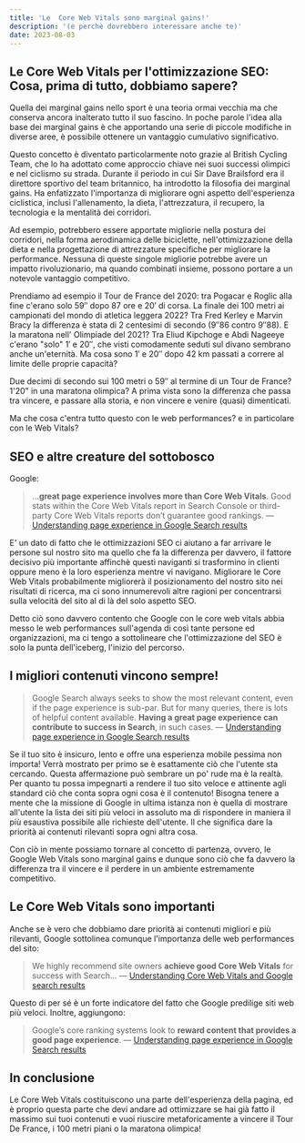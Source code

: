 ```yaml
---
title: 'Le  Core Web Vitals sono marginal gains!'
description: '(e perchè dovrebbero interessare anche te)'
date: 2023-08-03
---
```

Le Core Web Vitals per l'ottimizzazione SEO: Cosa, prima di tutto, dobbiamo sapere?
---

Quella dei marginal gains nello sport è una teoria ormai vecchia ma che conserva ancora inalterato tutto il suo fascino. In poche parole l'idea alla base dei marginal gains è che apportando una serie di piccole modifiche in diverse aree, è possibile ottenere un vantaggio cumulativo significativo.

Questo concetto è diventato particolarmente noto grazie al British Cycling Team, che lo ha adottato come approccio chiave nei suoi successi olimpici e nel ciclismo su strada. Durante il periodo in cui Sir Dave Brailsford era il direttore sportivo del team britannico, ha introdotto la filosofia dei marginal gains. Ha enfatizzato l'importanza di migliorare ogni aspetto dell'esperienza ciclistica, inclusi l'allenamento, la dieta, l'attrezzatura, il recupero, la tecnologia e la mentalità dei corridori.

Ad esempio, potrebbero essere apportate migliorie nella postura dei corridori, nella forma aerodinamica delle biciclette, nell'ottimizzazione della dieta e nella progettazione di attrezzature specifiche per migliorare la performance. Nessuna di queste singole migliorie potrebbe avere un impatto rivoluzionario, ma quando combinati insieme, possono portare a un notevole vantaggio competitivo.

Prendiamo ad esempio il Tour de France del 2020: tra Pogacar e Roglic alla fine c'erano solo 59″ dopo 87 ore e 20′ di corsa. La finale dei 100 metri ai campionati del mondo di atletica leggera 2022? Tra Fred Kerley e Marvin Bracy la differenza è stata di 2 centesimi di secondo (9″86 contro 9″88). 
E la maratona nell' Olimpiade del 2021? Tra Eliud Kipchoge e Abdi Nageeye c'erano "solo" 1′ e 20″, che visti comodamente seduti sul divano sembrano anche un'eternità. Ma cosa sono 1′ e 20″ dopo 42 km passati a correre al limite delle proprie capacità?

Due decimi di secondo sui 100 metri o 59″ al termine di un Tour de France?  1'20" in una maratona olimpica? A prima vista sono la differenza che passa tra vincere, e passare alla storia, e non vincere e venire (quasi) dimenticati.

Ma che cosa c'entra tutto questo con le web performances? e in particolare con le Web Vitals?

## SEO e altre creature del sottobosco

Google:

> …**great page experience involves more than Core Web Vitals**. Good stats within the Core Web Vitals report in Search Console or third-party Core Web Vitals reports don’t guarantee good rankings.   —  [Understanding page experience in Google Search results](https://developers.google.com/search/docs/appearance/page-experience)
 
E' un dato di fatto che le ottimizzazioni SEO ci aiutano a far arrivare le persone sul nostro sito ma quello che fa la differenza per davvero, il fattore decisivo più importante affinchè questi naviganti si trasformino in clienti oppure meno è la loro esperienza mentre vi navigano.
Migliorare le Core Web Vitals probabilmente migliorerà il posizionamento del nostro sito nei risultati di ricerca, ma ci sono innumerevoli altre ragioni per concentrarsi sulla velocità del sito al di là del solo aspetto SEO.

Detto ciò sono davvero contento che Google con le core web vitals abbia messo le  web performances sull'agenda di così tante persone ed organizzazioni, ma ci tengo a sottolineare che l'ottimizzazione del SEO è solo la punta dell'iceberg, l'inizio del percorso.

## I migliori contenuti vincono sempre!

> Google Search always seeks to show the most relevant content, even if the page experience is sub-par. But for many queries, there is lots of helpful content available. **Having a great page experience can contribute to success in Search**, in such cases.   — [Understanding page experience in Google Search results](https://developers.google.com/search/docs/appearance/page-experience)

Se il tuo sito è insicuro, lento e offre una esperienza mobile pessima non importa! Verrà mostrato per primo se è esattamente ciò che l'utente sta cercando.  Questa affermazione può sembrare un po' rude ma è la realtà. Per quanto tu possa impegnarti a rendere il tuo sito veloce e attinente agli standard ciò che conta sopra ogni cosa è il contenuto!
Bisogna tenere a mente che la missione di Google in ultima istanza non è quella di mostrare all'utente la lista dei siti più veloci in assoluto ma di rispondere in maniera il più esaustiva possibile alle richieste dell'utente.
Il che significa dare la priorità ai contenuti rilevanti sopra ogni altra cosa. 

Con ciò in mente possiamo tornare al concetto di partenza, ovvero, le Google Web Vitals sono marginal gains e dunque sono ciò che fa davvero la differenza tra il vincere e il perdere in un ambiente estremamente competitivo. 

## Le Core Web Vitals sono importanti

  
Anche se è vero che dobbiamo dare priorità ai contenuti migliori e più rilevanti, Google sottolinea comunque l'importanza delle web performances del sito:

> We highly recommend site owners **achieve good Core Web Vitals** for success with Search…   — [Understanding Core Web Vitals and Google search  results](https://developers.google.com/search/docs/appearance/core-web-vitals)


Questo di per sé è un forte indicatore del fatto che Google predilige siti web più veloci. Inoltre, aggiungono:

> Google’s core ranking systems look to **reward content that provides a good page experience**.   — [Understanding page experience in Google Search results](https://developers.google.com/search/docs/appearance/page-experience)


## In conclusione 
Le Core Web Vitals costituiscono una parte  dell'esperienza della pagina, ed è proprio questa parte che devi andare ad ottimizzare se hai già fatto il massimo sui tuoi contenuti e vuoi riuscire metaforicamente a vincere il Tour De France, i 100 metri piani o la maratona olimpica!



